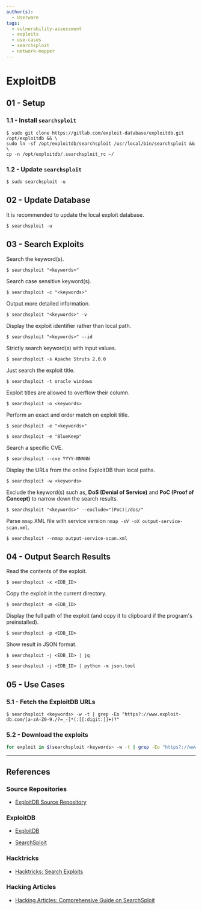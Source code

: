 ```yaml
---
author(s):
  - Userware
tags:
  - vulnerability-assessment
  - exploits
  - use-cases
  - searchsploit
  - network-mapper
---
```

# ExploitDB

## 01 - Setup

### 1.1 - Install `searchsploit`

```
$ sudo git clone https://gitlab.com/exploit-database/exploitdb.git /opt/exploitdb && \
sudo ln -sf /opt/exploitdb/searchsploit /usr/local/bin/searchsploit && \
cp -n /opt/exploitdb/.searchsploit_rc ~/
```

### 1.2 - Update `searchsploit`

```
$ sudo searchsploit -u
```

## 02 - Update Database

It is recommended to update the local exploit database.

```
$ searchsploit -u
```

## 03 - Search Exploits

Search the keyword(s).

```
$ searchsploit "<keywords>"
```

Search case sensitive keyword(s).

```
$ searchsploit -c "<keywords>"
```

Output more detailed information.

```
$ searchsploit "<keywords>" -v
```

Display the exploit identifier rather than local path.

```
$ searchsploit "<keywords>" --id
```

Strictly search keyword(s) with input values.

```
$ searchsploit -s Apache Struts 2.0.0
```

Just search the exploit title.

```
$ searchsploit -t oracle windows
```

Exploit titles are allowed to overflow their column.

```
$ searchsploit -o <keywords>
```

Perform an exact and order match on exploit title.

```
$ searchsploit -e "<keywords>"

$ searchsploit -e "BlueKeep"
```

Search a specific CVE.

```
$ searchsploit --cve YYYY-NNNNN
```

Display the URLs from the online ExploitDB than local paths.

```
$ searchsploit -w <keywords>
```

Exclude the keyword(s) such as, **DoS (Denial of Service)** and **PoC (Proof of Concept)** to narrow down the search results.

```
$ searchsploit "<keywords>" --exclude="(PoC)|/dos/"
```

Parse `mmap` XML file with service version `nmap -sV -oX output-service-scan.xml`.

```
$ searchsploit --nmap output-service-scan.xml
```

## 04 - Output Search Results

Read the contents of the exploit.

```
$ searchsploit -x <EDB_ID>
```

Copy the exploit in the current directory.

```
$ searchsploit -m <EDB_ID>
```

Display the full path of the exploit (and copy it to clipboard if the program's preinstalled).

```
$ searchsploit -p <EDB_ID>
```

Show result in JSON format.

```
$ searchsploit -j <EDB_ID> | jq

$ searchsploit -j <EDB_ID> | python -m json.tool
```

## 05 - Use Cases

### 5.1 - Fetch the ExploitDB URLs

```
$ searchsploit <keywords> -w -t | grep -Eo "https?://www.exploit-db.com/[a-zA-Z0-9./?=_-]*(:[[:digit:]]+)?"
```

### 5.2 - Download the exploits

```bash
for exploit in $(searchsploit <keywords> -w -t | grep -Eo "https?://www.exploit-db.com/[a-zA-Z0-9./?=_-]*(:[[:digit:]]+)?"); do exploit_name=$(echo $exploit | cut -d "/" -f 5) && url=$(echo $exploit | sed 's/exploits/raw/') && wget -q --no-check-certificate $url -O $exploit_name; done
```

---
## References

### Source Repositories

- [ExploitDB Source Repository](https://gitlab.com/exploit-database/exploitdb)

### ExploitDB

- [ExploitDB](https://www.exploit-db.com)

- [SearchSploit](https://www.exploit-db.com/searchsploit)

### Hacktricks

- [Hacktricks: Search Exploits](https://book.hacktricks.wiki/en/generic-hacking/search-exploits.html)

### Hacking Articles

- [Hacking Articles: Comprehensive Guide on SearchSploit](https://www.hackingarticles.in/comprehensive-guide-on-searchsploit/)